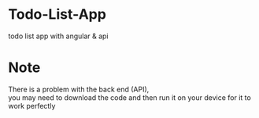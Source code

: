 # Todo-List-App
todo list app with angular &amp; api
# Note
There is a problem with the back end (API), <br>
you may need to download the code and then run it on your device for it to work perfectly
